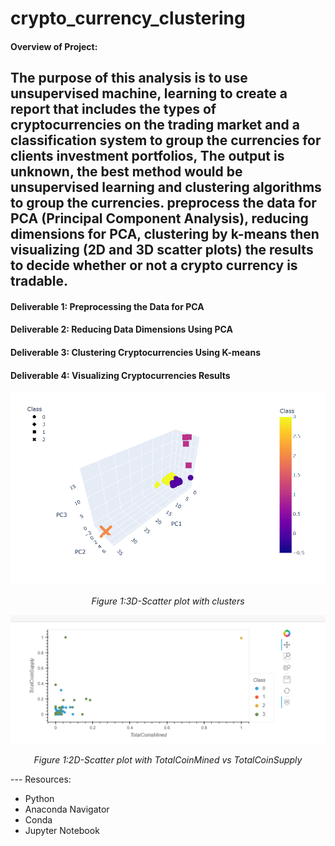 # crypto_currency_clustering
#### Overview of Project:
The purpose of this analysis is to use unsupervised machine, learning to create a report that includes the types of cryptocurrencies on the trading market and a classification system to group the currencies for clients investment portfolios, The output is unknown, the best method would be unsupervised learning and clustering algorithms to group the currencies.  preprocess the data for PCA (Principal Component Analysis), reducing dimensions for PCA, clustering by k-means then visualizing (2D and 3D scatter plots) the results to decide whether or not a crypto currency is tradable.
---

#### Deliverable 1: Preprocessing the Data for PCA

#### Deliverable 2: Reducing Data Dimensions Using PCA

#### Deliverable 3: Clustering Cryptocurrencies Using K-means

#### Deliverable 4: Visualizing Cryptocurrencies Results

<p align="center">  
<img src="https://github.com/Tifarahani/cryptocurrency_clustering/blob/main/Resources/img/3D_Visual.png">
</p>
<p align="center">  
<i>Figure 1:3D-Scatter plot with clusters </i>
</p>
<p align="center">  
<img src="https://github.com/Tifarahani/cryptocurrency_clustering/blob/main/Resources/img/hv_scatter_plot.png">
</p>
<p align="center">  
<i>Figure 1:2D-Scatter plot with TotalCoinMined vs TotalCoinSupply </i>
</p>
---
Resources:

* Python
* Anaconda Navigator 
* Conda
* Jupyter Notebook 

